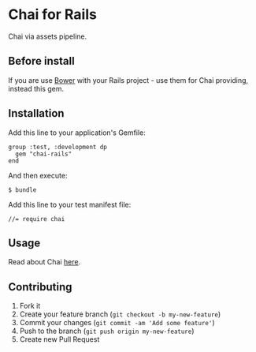 # Chai for Rails

Chai via assets pipeline.

## Before install

If you are use [Bower](http://bower.io/) with your Rails project - use them for
Chai providing, instead this gem.

## Installation

Add this line to your application's Gemfile:

    group :test, :development dp
      gem "chai-rails"
    end

And then execute:

    $ bundle

Add this line to your test manifest file:

    //= require chai

## Usage

Read about Chai [here](http://chaijs.com/).

## Contributing

1. Fork it
2. Create your feature branch (`git checkout -b my-new-feature`)
3. Commit your changes (`git commit -am 'Add some feature'`)
4. Push to the branch (`git push origin my-new-feature`)
5. Create new Pull Request
